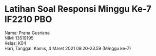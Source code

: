 # Latihan Soal Responsi Minggu Ke-7 IF2210 PBO

Nama: Prana Gusriana <br>
NIM: 13519195 <br>
Kelas: K04 <br>
Hari, Tanggal: Kamis, 4 Maret 2021 09.20-23.59 (Minggu ke-7)
